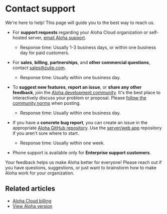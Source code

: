 # Contact support

We're here to help! This page will guide you to the best way to reach us.

* For **support requests** regarding your Aloha Cloud organization or
  self-hosted server, [email Aloha support](mailto:support@zulip.com).
    * Response time: Usually 1-3 business days, or within one business day for
  paid customers.

* For **sales**, **billing**, **partnerships**, and **other commercial
  questions**, contact [sales@zulip.com](mailto:sales@zulip.com).
    * Response time: Usually within one business day.

* To **suggest new features**, **report an issue**, or **share any other
  feedback**, join the [Aloha development community][development-community].
  It's the best place to interactively discuss your problem or proposal. Please
  [follow the community norms](/development-community/#community-norms) when
  posting.
    * Response time: Usually within one business day.

* If you have a **concrete bug report**, you can create an issue in the
  appropriate [Aloha GitHub repository](https://github.com/zulip). Use the
  [server/web app](https://github.com/zulip/zulip/issues/new) repository if you
  aren't sure where to start.
    * Response time: Usually within one week.

* Phone support is available only for **Enterprise support customers**.

Your feedback helps us make Aloha better for everyone! Please reach out if you
have questions, suggestions, or just want to brainstorm how to make Aloha work
for your organization.

[development-community]: https://zulip.com/development-community/

## Related articles

* [Aloha Cloud billing](/help/zulip-cloud-billing)
* [View Aloha version](/help/view-zulip-version)
